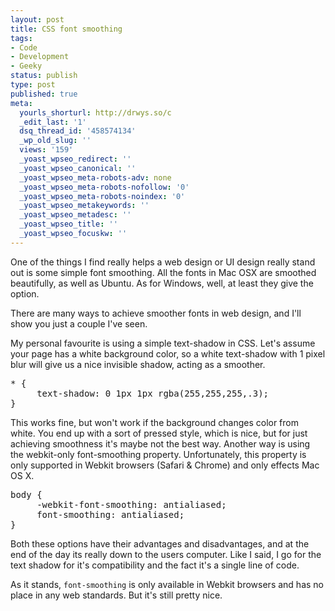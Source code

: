 ```yaml
---
layout: post
title: CSS font smoothing
tags:
- Code
- Development
- Geeky
status: publish
type: post
published: true
meta:
  yourls_shorturl: http://drwys.so/c
  _edit_last: '1'
  dsq_thread_id: '458574134'
  _wp_old_slug: ''
  views: '159'
  _yoast_wpseo_redirect: ''
  _yoast_wpseo_canonical: ''
  _yoast_wpseo_meta-robots-adv: none
  _yoast_wpseo_meta-robots-nofollow: '0'
  _yoast_wpseo_meta-robots-noindex: '0'
  _yoast_wpseo_metakeywords: ''
  _yoast_wpseo_metadesc: ''
  _yoast_wpseo_title: ''
  _yoast_wpseo_focuskw: ''
---
```

One of the things I find really helps a web design or UI design really stand out is some simple font smoothing. All the fonts in Mac OSX are smoothed beautifully, as well as Ubuntu. As for Windows, well, at least they give the option.

There are many ways to achieve smoother fonts in web design, and I'll show you just a couple I've seen.
<!--more-->
 My personal favourite is using a simple text-shadow in CSS. Let's assume your page has a white background color, so a white text-shadow with 1 pixel blur will give us a nice invisible shadow, acting as a smoother.

<pre class="prettyprint lang-css">* {
     text-shadow: 0 1px 1px rgba(255,255,255,.3);
}
</pre>

This works fine, but won't work if the background changes color from white. You end up with a sort of pressed style, which is nice, but for just achieving smoothness it's maybe not the best way. Another way is using the webkit-only font-smoothing property. Unfortunately, this property is only supported in Webkit browsers (Safari &amp; Chrome) and only effects Mac OS X.

<pre class="prettyprint lang-css">body {
     -webkit-font-smoothing: antialiased;
     font-smoothing: antialiased;
}
</pre>

Both these options have their advantages and disadvantages, and at the end of the day its really down to the users computer. Like I said, I go for the text shadow for it's compatibility and the fact it's a single line of code.

As it stands, <code>font-smoothing</code> is only available in Webkit browsers and has no place in any web standards. But it's still pretty nice.
